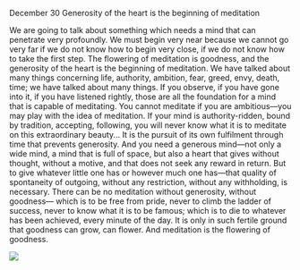 December 30
Generosity of the heart is the beginning of meditation

We are going to talk about something which needs a mind that can penetrate very profoundly. We must begin very near because we cannot go very far if we do not know how to begin very close, if we do not know how to take the first step. The flowering of meditation is goodness, and the generosity of the heart is the beginning of meditation. We have talked about many things concerning life, authority, ambition, fear, greed, envy, death, time; we have talked about many things. If you observe, if you have gone into it, if you have listened rightly, those are all the foundation for a mind that is capable of meditating. You cannot meditate if you are ambitious—you may play with the idea of meditation. If your mind is authority-ridden, bound by tradition, accepting, following, you will never know what it is to meditate on this extraordinary beauty...
 It is the pursuit of its own fulfilment through time that prevents generosity.
And you need a generous mind—not only a wide mind, a mind that is full of space, but also a heart that gives without thought, without a motive, and that does not seek any reward in return. But to give whatever little one has or however much one has—that quality of spontaneity of outgoing, without any restriction, without any withholding, is necessary.
There can be no meditation without generosity, without goodness— which is to be free from pride, never to climb the ladder of success, never to know what it is to be famous; which is to die to whatever has been achieved, every minute of the day. It is only in such fertile ground that goodness can grow, can flower. And meditation is the flowering of goodness.

![](https://mermaid.ink/img/pako:eNpVk1tz2jAQhf_Kjl764mQIFHN56AwETJIG4hRyaWUeFLzGmrElRpaTuJn8965EycCbdfbTWems9cE2OkU2ZFsjdjmsJoka8QUKo7CqwGpYWmHsGs7OfsCYj3Er1TpRY7--5JE0lSUEdyReenHC55hKK6zUjpx4ccpnqNDoStoGdAZX6EwTNfXV6GjLtwoWuKHeRBIQeWD2f3tdwVyqlPSZ16-4W4LNhQVZQVQXhXNf7sQGCbry0DX33fbUTL5iBU_S5rq2MNeW1kRee_Lm9Og3Xvx5dPQv8ZbPtE5dRGtI1K3X5jwyiJAZXUJsZOp8576y4AsNkSgRlvXG3Y0qC1-545NGqq3LORaU5GiTS3zFEpV10J2HYj59l5VFtUHQCiI0VhYIM8rDZxF76v7rSBAV-g0N-VLx3hd_nd5sP74lv5UZBjAqX6QrBGQtTEDGiGkAU_XaBDBBYfMAVrJ091n6jSseudberYJMGzhxX3nogR98SXrw0iOPC9HAG6V_uuPRl5_20xw7b3hpYFTTlMw-9idPPB9dww16-m6N0CaVSpgGxihqDz97-DePDWWpDvDRH2hzym6bQ1ybqpbW_zNYZO4HymRRuPjXLGAlmlLIlB7HR6IAEmZzGk3ChvSZYibqwiYsUZ-EUme9bNSGDa2pMWD1juLBiRT0rEo2zERRkboTig0_2Dsbtr_3znsXnV67Peh2uhedMGANqf3zfisctHthJ-wMOmH4GbC_WpNB67zfbXUHYa_V7160w1ave-gxpUC0OfRFv5rvn7R_2b7rH2_ikM9_NB5NiQ?type=png)


